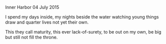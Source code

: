 Inner Harbor
04 July 2015

I spend my days inside,
my nights beside the water
watching young things draw and quarter
lives not yet their own.

This they call maturity,
this ever lack-of-surety,
to be out on my own, be big
but still not fill the throne.
